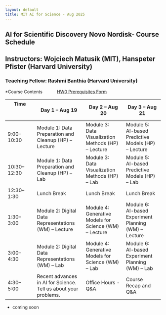 ```yaml
---
layout: default
title: MIT AI for Science - Aug 2025
---
```

## AI for Scientific Discovery Novo Nordisk- Course Schedule
## Instructors: Wojciech Matusik (MIT), Hanspeter Pfister (Harvard University)
### Teaching Fellow: Rashmi Banthia (Harvard University)

*Course Contents &nbsp;&nbsp;&nbsp;&nbsp;&nbsp;&nbsp;&nbsp;&nbsp;&nbsp;&nbsp;
[HW0 Prerequisites Form](https://forms.gle/WjFQCPxFHR7XbhCMA)&nbsp;&nbsp;&nbsp;&nbsp;&nbsp;&nbsp;&nbsp;&nbsp;&nbsp;&nbsp;


| Time &nbsp;&nbsp;&nbsp;&nbsp;&nbsp;&nbsp;&nbsp;&nbsp;&nbsp;&nbsp;&nbsp;&nbsp;&nbsp; &nbsp;&nbsp;&nbsp;&nbsp;&nbsp;&nbsp;&nbsp;&nbsp;&nbsp;&nbsp;&nbsp;&nbsp;&nbsp;&nbsp;&nbsp;&nbsp;&nbsp; | Day 1 – Aug 19 | Day 2 – Aug 20 | Day 3 – Aug 21 |
|---------------|----------------|----------------|----------------|
| 9:00–10:30 | Module 1: Data Preparation and Cleanup (HP) – Lecture | Module 3: Data Visualization Methods (HP) – Lecture | Module 5: AI-based Predictive Models (HP) – Lecture |
| 10:30–12:30 | Module 1: Data Preparation and Cleanup (HP) – Lab | Module 3: Data Visualization Methods (HP) – Lab | Module 5: AI-based Predictive Models (HP) – Lab |
| 12:30–1:30 | Lunch Break | Lunch Break | Lunch Break |
| 1:30–3:00 | Module 2: Digital Data Representations (WM) – Lecture | Module 4: Generative Models for Science (WM) – Lecture | Module 6: AI-based Experiment Planning (WM) – Lecture |
| 3:00–4:30 | Module 2: Digital Data Representations (WM) – Lab | Module 4: Generative Models for Science (WM) – Lab | Module 6: AI-based Experiment Planning (WM) – Lab |
| 4:30–5:00 | Recent advances in AI for Science. Tell us about your problems. | Office Hours - Q&A | Course Recap and Q&A |


* coming soon